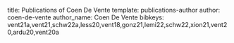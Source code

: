 title: Publications of Coen De Vente
template: publications-author
author: coen-de-vente
author_name: Coen De Vente
bibkeys: vent21a,vent21,schw22a,less20,vent18,gonz21,lemi22,schw22,xion21,vent20,ardu20,vent20a